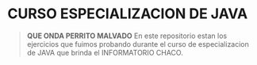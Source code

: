 # CURSO ESPECIALIZACION DE JAVA

> **QUE ONDA PERRITO MALVADO**
>  En este repositorio estan los ejercicios que fuimos probando durante el curso de especializacion de JAVA que brinda el INFORMATORIO CHACO.
